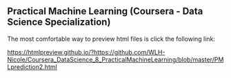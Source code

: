 ## Practical Machine Learning (Coursera - Data Science Specialization)

The most comfortable way to preview html files is click the following link: 

https://htmlpreview.github.io/?https://github.com/WLH-Nicole/Coursera_DataScience_8_PracticalMachineLearning/blob/master/PMLprediction2.html
